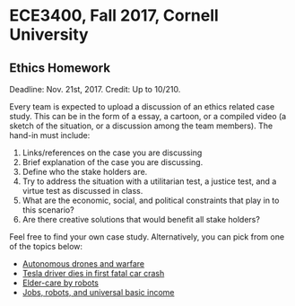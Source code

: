 # ECE3400, Fall 2017, Cornell University

## Ethics Homework

Deadline: Nov. 21st, 2017.
Credit: Up to 10/210.

Every team is expected to upload a discussion of an ethics related case study. This can be in the form of a essay, a cartoon, or a compiled video (a sketch of the situation, or a discussion among the team members). 
The hand-in must include:
1. Links/references on the case you are discussing
2. Brief explanation of the case you are discussing.
3. Define who the stake holders are.
4. Try to address the situation with a utilitarian test, a justice test, and a virtue test as discussed in class.
5. What are the economic, social, and political constraints that play in to this scenario?
6. Are there creative solutions that would benefit all stake holders?

Feel free to find your own case study. Alternatively, you can pick from one of the topics below:

* [Autonomous drones and warfare](https://www.nato.int/docu/review/2017/Also-in-2017/autonomous-military-drones-no-longer-science-fiction/EN/index.htm)
* [Tesla driver dies in first fatal car crash](https://www.theguardian.com/technology/2016/jun/30/tesla-autopilot-death-self-driving-car-elon-musk)
* [Elder-care by robots](http://www.businessinsider.com/japan-developing-carebots-for-elderly-care-2015-11)
* [Jobs, robots, and universal basic income](https://www.wired.com/story/men-will-lost-the-most-jobs-to-robots/)
